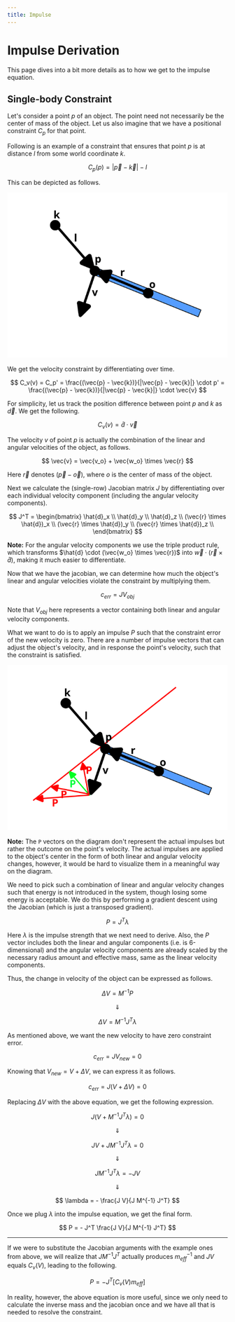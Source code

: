 ```yaml
---
title: Impulse
---
```


# Impulse Derivation

This page dives into a bit more details as to how we get to the impulse equation.

## Single-body Constraint

Let's consider a point $p$ of an object. The point need not necessarily be the center of mass of the object. Let us also imagine that we have a positional constraint $C_p$ for that point.

Following is an example of a constraint that ensures that point $p$ is at distance $l$ from some world coordinate $k$.

$$
C_p(p) = |\vec{p} - \vec{k}| - l
$$

This can be depicted as follows.

![Image 01](./impulse-derivation-01.svg)

We get the velocity constraint by differentiating over time.

$$
C_v(v) = C_p' =
\frac{(\vec{p} - \vec{k})}{|\vec{p} - \vec{k}|} \cdot p' =
\frac{(\vec{p} - \vec{k})}{|\vec{p} - \vec{k}|} \cdot \vec{v}
$$

For simplicity, let us track the position difference between point $p$ and $k$ as $\vec{d}$. We get the following.

$$
C_v(v) = \hat{d} \cdot \vec{v}
$$

The velocity $v$ of point $p$ is actually the combination of the linear and angular velocities of the object, as follows.

$$
\vec{v} = \vec{v_o} + \vec{w_o} \times \vec{r}
$$

Here $\vec{r}$ denotes $(\vec{p} - \vec{o})$, where $o$ is the center of mass of the object.

Next we calculate the (single-row) Jacobian matrix $J$ by differentiating over each individual velocity component (including the angular velocity components).

$$
J^T =
\begin{bmatrix}
\hat{d}_x \\
\hat{d}_y \\
\hat{d}_z \\
(\vec{r} \times \hat{d})_x \\
(\vec{r} \times \hat{d})_y \\
(\vec{r} \times \hat{d})_z \\
\end{bmatrix}
$$

**Note:** For the angular velocity components we use the triple product rule, which transforms $\hat{d} \cdot (\vec{w_o} \times \vec{r})$ into $\vec{w} \cdot (\vec{r} \times \hat{d})$, making it much easier to differentiate.

Now that we have the jacobian, we can determine how much the object's linear and angular velocities violate the constraint by multiplying them.

$$
c_{err} = J V_{obj}
$$

Note that $V_{obj}$ here represents a vector containing both linear and angular velocity components.

What we want to do is to apply an impulse $P$ such that the constraint error of the new velocity is zero. There are a number of impulse vectors that can adjust the object's velocity, and in response the point's velocity, such that the constraint is satisfied.

![Image 02](./impulse-derivation-02.svg)

**Note:** The `P` vectors on the diagram don't represent the actual impulses but rather the outcome on the point's velocity. The actual impulses are applied to the object's center in the form of both linear and angular velocity changes, however, it would be hard to visualize them in a meaningful way on the diagram.

We need to pick such a combination of linear and angular velocity changes such that energy is not introduced in the system, though losing some energy is acceptable. We do this by performing a gradient descent using the Jacobian (which is just a transposed gradient).

$$
P = J^T \lambda
$$

Here $\lambda$ is the impulse strength that we next need to derive. Also, the $P$ vector includes both the linear and angular components (i.e. is 6-dimensional) and the angular velocity components are already scaled by the necessary radius amount and effective mass, same as the linear velocity components.

Thus, the change in velocity of the object can be expressed as follows.

$$
\Delta V = M^{-1} P
$$

$$
\Downarrow
$$

$$
\Delta V = M^{-1} J^T \lambda
$$

As mentioned above, we want the new velocity to have zero constraint error.

$$
c_{err} = J V_{new} = 0
$$

Knowing that $V_{new} = V + \Delta V$, we can express it as follows.

$$
c_{err} = J (V + \Delta V) = 0
$$

Replacing $\Delta V$ with the above equation, we get the following expression.

$$
J (V + M^{-1} J^T \lambda) = 0
$$

$$
\Downarrow
$$

$$
J V + J M^{-1} J^T \lambda = 0
$$

$$
\Downarrow
$$

$$
J M^{-1} J^T \lambda = - J V
$$

$$
\Downarrow
$$

$$
\lambda = - \frac{J V}{J M^{-1} J^T}
$$

Once we plug $\lambda$ into the impulse equation, we get the final form.

$$
P = - J^T \frac{J V}{J M^{-1} J^T}
$$

---

If we were to substitute the Jacobian arguments with the example ones from above, we will realize that $J M^{-1} J^T$ actually produces $m_{eff}^{-1}$ and $JV$ equals $C_v(V)$, leading to the following.

$$
P = - J^T \left[ C_v(V) m_{eff} \right]
$$

In reality, however, the above equation is more useful, since we only need to calculate the inverse mass and the jacobian once and we have all that is needed to resolve the constraint.
